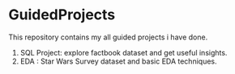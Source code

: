 # GuidedProjects


This repository contains my all guided projects i have done.

1. SQL Project: explore factbook dataset and get useful insights. 
2. EDA : Star Wars Survey dataset and basic EDA techniques.
